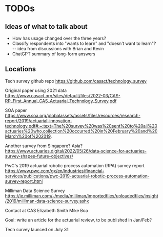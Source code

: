 # TODOs

## Ideas of what to talk about

* How has usage changed over the three years?
* Classify respondents into "wants to learn" and "doesn't want to learn"?  -- idea from discussions with Brian and Kevin
* ChatGPT summary of long-form answers



## Locations



Tech survey github repo
https://github.com/casact/technology_survey

Original paper using 2021 data
https://www.casact.org/sites/default/files/2022-03/CAS-RP_First_Annual_CAS_Actuarial_Technology_Survey.pdf

SOA paper
https://www.soa.org/globalassets/assets/files/resources/research-report/2019/actuarial-innovation-technology.pdf#:~:text=The%20survey%20was%20sent%20to%20all%20actuaries%20who,collection%20occurred%20in%20February%20and%20March%20of%202019.

Another survey from Singapore?  Asia?
https://www.actuaries.digital/2022/05/26/data-science-for-actuaries-survey-shapes-future-objectives/

PwC's 2019 actuarial robotic process automation (RPA) survey report
https://www.pwc.com/gx/en/industries/financial-services/publications/pwc-2019-actuarial-robotic-process-automation-survey-report.html

Milliman Data Science Survey
https://ie.milliman.com/-/media/milliman/importedfiles/uploadedfiles/insight/2019/milliman-data-science-survey.ashx




Contact at CAS
  Elizabeth Smith
  Mike Boa


Goal: write an article for the actuarial review, to be published in Jan/Feb?

Tech survey launced on July 31

